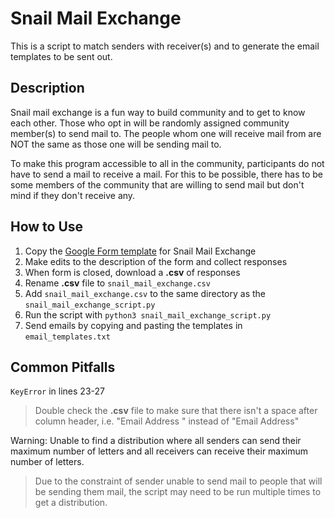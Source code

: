 # Snail Mail Exchange
This is a script to match senders with receiver(s) and to generate the email templates to be sent out.

## Description
Snail mail exchange is a fun way to build community and to get to know each other. Those who opt in will be randomly assigned community member(s) to send mail to. The people whom one will receive mail from are NOT the same as those one will be sending mail to.

To make this program accessible to all in the community, participants do not have to send a mail to receive a mail. For this to be possible, there has to be some members of the community that are willing to send mail but don't mind if they don't receive any.

## How to Use
1. Copy the [Google Form template](https://forms.gle/pzAPfdjBLzegSR2R7) for Snail Mail Exchange
2. Make edits to the description of the form and collect responses
3. When form is closed, download a **.csv** of responses
4. Rename **.csv** file to `snail_mail_exchange.csv`
5. Add `snail_mail_exchange.csv` to the same directory as the `snail_mail_exchange_script.py`
6. Run the script with `python3 snail_mail_exchange_script.py`
7. Send emails by copying and pasting the templates in `email_templates.txt`

## Common Pitfalls
`KeyError` in lines 23-27

>Double check the **.csv** file to make sure that there isn't a space after column header, i.e. "Email Address " instead of "Email Address"

Warning: Unable to find a distribution where all senders can send their maximum number of letters and all receivers can receive their maximum number of letters.

> Due to the constraint of sender unable to send mail to people that will be sending them mail, the script may need to be run multiple times to get a distribution.
